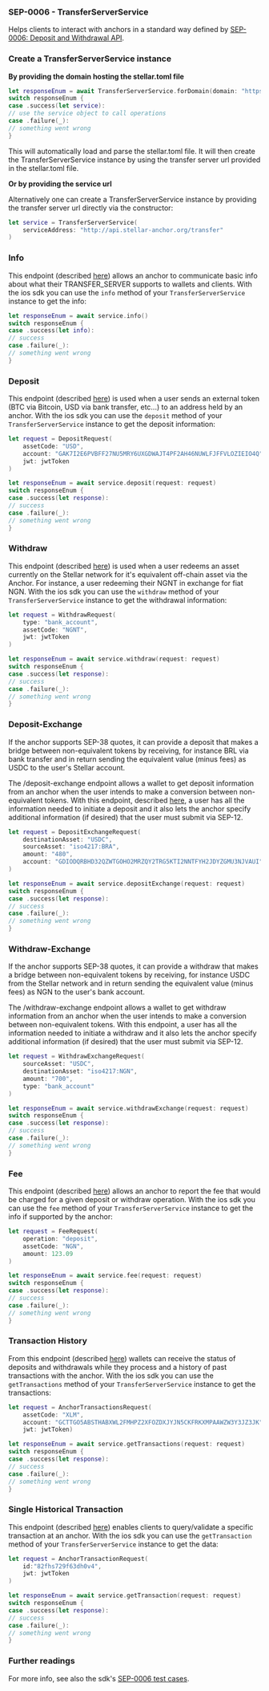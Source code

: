 
### SEP-0006 - TransferServerService

Helps clients to interact with anchors in a standard way defined by [SEP-0006: Deposit and Withdrawal API](https://github.com/stellar/stellar-protocol/blob/master/ecosystem/sep-0006.md).



### Create a TransferServerService instance 

**By providing the domain hosting the stellar.toml file**

```swift
let responseEnum = await TransferServerService.forDomain(domain: "https://YOUR_DOMAIN")
switch responseEnum {
case .success(let service):
// use the service object to call operations
case .failure(_):
// something went wrong
}
```

This will automatically load and parse the stellar.toml file. It will then create the TransferServerService instance by using the transfer server url provided in the stellar.toml file. 

**Or by providing the service url**

Alternatively one can create a TransferServerService instance by providing the transfer server url directly via the constructor:

```swift
let service = TransferServerService(
    serviceAddress: "http://api.stellar-anchor.org/transfer"
)
```

### Info

This endpoint (described [here](https://github.com/stellar/stellar-protocol/blob/master/ecosystem/sep-0006.md#info)) allows an anchor to communicate basic info about what their TRANSFER_SERVER supports to wallets and clients. With the ios sdk you can use the ```info``` method of your ```TransferServerService``` instance to get the info:

```swift
let responseEnum = await service.info()
switch responseEnum {
case .success(let info):
// success
case .failure(_):
// something went wrong
}
```


### Deposit

This endpoint (described [here](https://github.com/stellar/stellar-protocol/blob/master/ecosystem/sep-0006.md#deposit)) is used when a user sends an external token (BTC via Bitcoin, USD via bank transfer, etc...) to an address held by an anchor. With the ios sdk you can use the ```deposit``` method of your ```TransferServerService``` instance to get the deposit information:

```swift
let request = DepositRequest(
    assetCode: "USD", 
    account: "GAK7I2E6PVBFF27NU5MRY6UXGDWAJT4PF2AH46NUWLFJFFVLOZIEIO4Q",
    jwt: jwtToken
)

let responseEnum = await service.deposit(request: request)
switch responseEnum {
case .success(let response):
// success
case .failure(_):
// something went wrong
}
```

### Withdraw

This endpoint (described [here](https://github.com/stellar/stellar-protocol/blob/master/ecosystem/sep-0006.md#withdraw)) is used when a user redeems an asset currently on the Stellar network for it's equivalent off-chain asset via the Anchor. For instance, a user redeeming their NGNT in exchange for fiat NGN. With the ios sdk you can use the ```withdraw``` method of your ```TransferServerService``` instance to get the withdrawal information:

```swift
let request = WithdrawRequest(
    type: "bank_account", 
    assetCode: "NGNT",
    jwt: jwtToken
)

let responseEnum = await service.withdraw(request: request)
switch responseEnum {
case .success(let response):
// success
case .failure(_):
// something went wrong
}
```

### Deposit-Exchange

If the anchor supports SEP-38 quotes, it can provide a deposit that makes a bridge between non-equivalent tokens by receiving, for instance BRL via bank transfer and in return sending the equivalent value (minus fees) as USDC to the user's Stellar account.

The /deposit-exchange endpoint allows a wallet to get deposit information from an anchor when the user intends to make a conversion between non-equivalent tokens. With this endpoint, described [here](https://github.com/stellar/stellar-protocol/blob/master/ecosystem/sep-0006.md#deposit-exchange), a user has all the information needed to initiate a deposit and it also lets the anchor specify additional information (if desired) that the user must submit via SEP-12.

```swift
let request = DepositExchangeRequest(
    destinationAsset: "USDC", 
    sourceAsset: "iso4217:BRA", 
    amount: "480", 
    account: "GDIODQRBHD32QZWTGOHO2MRZQY2TRG5KTI2NNTFYH2JDYZGMU3NJVAUI"
)

let responseEnum = await service.depositExchange(request: request)
switch responseEnum {
case .success(let response):
// success
case .failure(_):
// something went wrong
}
```

### Withdraw-Exchange

If the anchor supports SEP-38 quotes, it can provide a withdraw that makes a bridge between non-equivalent tokens by receiving, for instance USDC from the Stellar network and in return sending the equivalent value (minus fees) as NGN to the user's bank account.

The /withdraw-exchange endpoint allows a wallet to get withdraw information from an anchor when the user intends to make a conversion between non-equivalent tokens. With this endpoint, a user has all the information needed to initiate a withdraw and it also lets the anchor specify additional information (if desired) that the user must submit via SEP-12.

```swift
let request = WithdrawExchangeRequest(
    sourceAsset: "USDC", 
    destinationAsset: "iso4217:NGN", 
    amount: "700", 
    type: "bank_account"
)

let responseEnum = await service.withdrawExchange(request: request)
switch responseEnum {
case .success(let response):
// success
case .failure(_):
// something went wrong
}
```

### Fee

This endpoint (described [here](https://github.com/stellar/stellar-protocol/blob/master/ecosystem/sep-0006.md#fee)) allows an anchor to report the fee that would be charged for a given deposit or withdraw operation. With the ios sdk you can use the ```fee``` method of your ```TransferServerService``` instance to get the info if supported by the anchor:

```swift
let request = FeeRequest(
    operation: "deposit", 
    assetCode: "NGN", 
    amount: 123.09
)

let responseEnum = await service.fee(request: request)
switch responseEnum {
case .success(let response):
// success
case .failure(_):
// something went wrong
}
```


### Transaction History

From this endpoint (described [here](https://github.com/stellar/stellar-protocol/blob/master/ecosystem/sep-0006.md#transaction-history)) wallets can receive the status of deposits and withdrawals while they process and a history of past transactions with the anchor. With the ios sdk you can use the ```getTransactions``` method of your ```TransferServerService``` instance to get the transactions:

```swift
let request = AnchorTransactionsRequest(
    assetCode: "XLM", 
    account: "GCTTGO5ABSTHABXWL2FMHPZ2XFOZDXJYJN5CKFRKXMPAAWZW3Y3JZ3JK",
    jwt: jwtToken)

let responseEnum = await service.getTransactions(request: request)
switch responseEnum {
case .success(let response):
// success
case .failure(_):
// something went wrong
}
```


### Single Historical Transaction

This endpoint (described [here](https://github.com/stellar/stellar-protocol/blob/master/ecosystem/sep-0006.md#single-historical-transaction)) enables clients to query/validate a specific transaction at an anchor. With the ios sdk you can use the ```getTransaction``` method of your ```TransferServerService``` instance to get the data:

```swift
let request = AnchorTransactionRequest(
    id:"82fhs729f63dh0v4",
    jwt: jwtToken
)

let responseEnum = await service.getTransaction(request: request)
switch responseEnum {
case .success(let response):
// success
case .failure(_):
// something went wrong
}
```

### Further readings

For more info, see also the sdk's [SEP-0006 test cases](https://github.com/Soneso/stellar-ios-mac-sdk/blob/master/stellarsdk/stellarsdkTests/transfer_server_protocol/TransferServerTestCase.swift).

